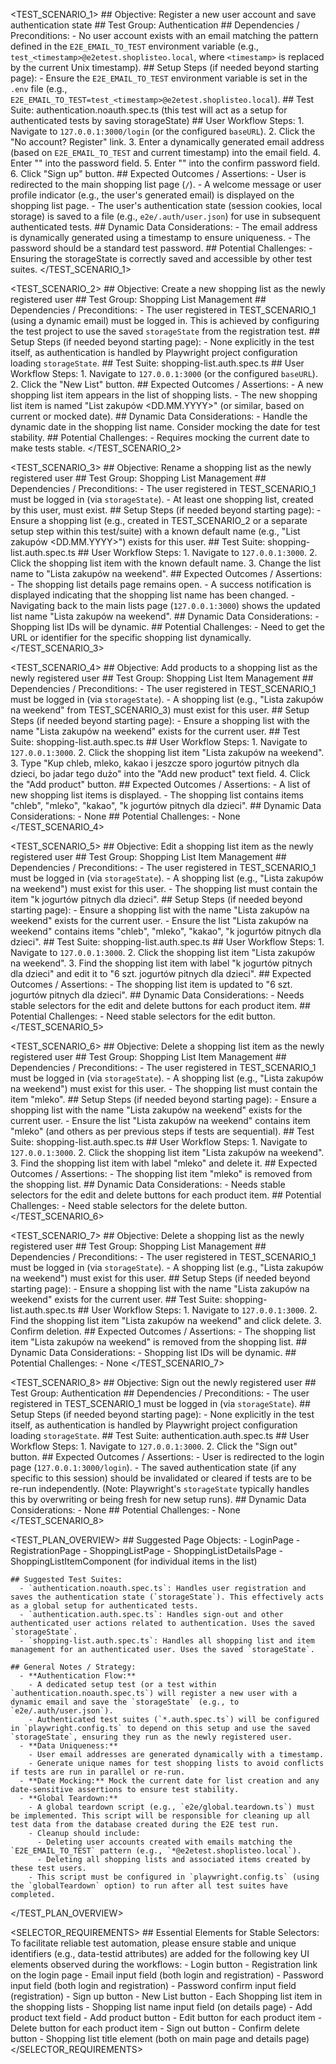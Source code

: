   <TEST_SCENARIO_1>
    ## Objective: Register a new user account and save authentication state
    ## Test Group: Authentication
    ## Dependencies / Preconditions:
      - No user account exists with an email matching the pattern defined in the `E2E_EMAIL_TO_TEST` environment variable (e.g., `test_<timestamp>@e2etest.shoplisteo.local`, where `<timestamp>` is replaced by the current Unix timestamp).
    ## Setup Steps (if needed beyond starting page):
      - Ensure the `E2E_EMAIL_TO_TEST` environment variable is set in the `.env` file (e.g., `E2E_EMAIL_TO_TEST=test_<timestamp>@e2etest.shoplisteo.local`).
    ## Test Suite: authentication.noauth.spec.ts (this test will act as a setup for authenticated tests by saving storageState)
    ## User Workflow Steps:
      1. Navigate to `127.0.0.1:3000/login` (or the configured `baseURL`).
      2. Click the "No account? Register" link.
      3. Enter a dynamically generated email address (based on `E2E_EMAIL_TO_TEST` and current timestamp) into the email field.
      4. Enter "<HIDDEN>" into the password field.
      5. Enter "<HIDDEN>" into the confirm password field.
      6. Click "Sign up" button.
    ## Expected Outcomes / Assertions:
      - User is redirected to the main shopping list page (`/`).
      - A welcome message or user profile indicator (e.g., the user's generated email) is displayed on the shopping list page.
      - The user's authentication state (session cookies, local storage) is saved to a file (e.g., `e2e/.auth/user.json`) for use in subsequent authenticated tests.
    ## Dynamic Data Considerations:
      - The email address is dynamically generated using a timestamp to ensure uniqueness.
      - The password should be a standard test password.
    ## Potential Challenges:
      - Ensuring the storageState is correctly saved and accessible by other test suites.
  </TEST_SCENARIO_1>

  <TEST_SCENARIO_2>
    ## Objective: Create a new shopping list as the newly registered user
    ## Test Group: Shopping List Management
    ## Dependencies / Preconditions:
      - The user registered in TEST_SCENARIO_1 (using a dynamic email) must be logged in. This is achieved by configuring the test project to use the saved `storageState` from the registration test.
    ## Setup Steps (if needed beyond starting page):
      - None explicitly in the test itself, as authentication is handled by Playwright project configuration loading `storageState`.
    ## Test Suite: shopping-list.auth.spec.ts
    ## User Workflow Steps:
      1. Navigate to `127.0.0.1:3000` (or the configured `baseURL`).
      2. Click the "New List" button.
    ## Expected Outcomes / Assertions:
      - A new shopping list item appears in the list of shopping lists.
      - The new shopping list item is named "List zakupów <DD.MM.YYYY>" (or similar, based on current or mocked date).
    ## Dynamic Data Considerations:
      - Handle the dynamic date in the shopping list name. Consider mocking the date for test stability.
    ## Potential Challenges:
      - Requires mocking the current date to make tests stable.
  </TEST_SCENARIO_2>

  <TEST_SCENARIO_3>
    ## Objective: Rename a shopping list as the newly registered user
    ## Test Group: Shopping List Management
    ## Dependencies / Preconditions:
      - The user registered in TEST_SCENARIO_1 must be logged in (via `storageState`).
      - At least one shopping list, created by this user, must exist.
    ## Setup Steps (if needed beyond starting page):
      - Ensure a shopping list (e.g., created in TEST_SCENARIO_2 or a separate setup step within this test/suite) with a known default name (e.g., "List zakupów <DD.MM.YYYY>") exists for this user.
    ## Test Suite: shopping-list.auth.spec.ts
    ## User Workflow Steps:
      1. Navigate to `127.0.0.1:3000`.
      2. Click the shopping list item with the known default name.
      3. Change the list name to "Lista zakupów na weekend".
    ## Expected Outcomes / Assertions:
      - The shopping list details page remains open.
      - A success notification is displayed indicating that the shopping list name has been changed.
      - Navigating back to the main lists page (`127.0.0.1:3000`) shows the updated list name "Lista zakupów na weekend".
    ## Dynamic Data Considerations:
      - Shopping list IDs will be dynamic.
    ## Potential Challenges:
      - Need to get the URL or identifier for the specific shopping list dynamically.
  </TEST_SCENARIO_3>

  <TEST_SCENARIO_4>
    ## Objective: Add products to a shopping list as the newly registered user
    ## Test Group: Shopping List Item Management
    ## Dependencies / Preconditions:
      - The user registered in TEST_SCENARIO_1 must be logged in (via `storageState`).
      - A shopping list (e.g., "Lista zakupów na weekend" from TEST_SCENARIO_3) must exist for this user.
    ## Setup Steps (if needed beyond starting page):
      - Ensure a shopping list with the name "Lista zakupów na weekend" exists for the current user.
    ## Test Suite: shopping-list.auth.spec.ts
    ## User Workflow Steps:
      1. Navigate to `127.0.0.1:3000`.
      2. Click the shopping list item "Lista zakupów na weekend".
      3. Type "Kup chleb, mleko, kakao i jeszcze sporo jogurtów pitnych dla dzieci, bo jadar tego dużo" into the "Add new product" text field.
      4. Click the "Add product" button.
    ## Expected Outcomes / Assertions:
      - A list of new shopping list items is displayed.
      - The shopping list contains items "chleb", "mleko", "kakao", "k jogurtów pitnych dla dzieci".
    ## Dynamic Data Considerations:
      - None
    ## Potential Challenges:
      - None
  </TEST_SCENARIO_4>

  <TEST_SCENARIO_5>
    ## Objective: Edit a shopping list item as the newly registered user
    ## Test Group: Shopping List Item Management
    ## Dependencies / Preconditions:
      - The user registered in TEST_SCENARIO_1 must be logged in (via `storageState`).
      - A shopping list (e.g., "Lista zakupów na weekend") must exist for this user.
      - The shopping list must contain the item "k jogurtów pitnych dla dzieci".
    ## Setup Steps (if needed beyond starting page):
      - Ensure a shopping list with the name "Lista zakupów na weekend" exists for the current user.
      - Ensure the list "Lista zakupów na weekend" contains items "chleb", "mleko", "kakao", "k jogurtów pitnych dla dzieci".
    ## Test Suite: shopping-list.auth.spec.ts
    ## User Workflow Steps:
      1. Navigate to `127.0.0.1:3000`.
      2. Click the shopping list item "Lista zakupów na weekend".
      3. Find the shopping list item with label "k jogurtów pitnych dla dzieci" and edit it to "6 szt. jogurtów pitnych dla dzieci".
    ## Expected Outcomes / Assertions:
      - The shopping list item is updated to "6 szt. jogurtów pitnych dla dzieci".
    ## Dynamic Data Considerations:
      - Needs stable selectors for the edit and delete buttons for each product item.
    ## Potential Challenges:
      - Need stable selectors for the edit button.
  </TEST_SCENARIO_5>

  <TEST_SCENARIO_6>
    ## Objective: Delete a shopping list item as the newly registered user
    ## Test Group: Shopping List Item Management
    ## Dependencies / Preconditions:
      - The user registered in TEST_SCENARIO_1 must be logged in (via `storageState`).
      - A shopping list (e.g., "Lista zakupów na weekend") must exist for this user.
      - The shopping list must contain the item "mleko".
    ## Setup Steps (if needed beyond starting page):
      - Ensure a shopping list with the name "Lista zakupów na weekend" exists for the current user.
      - Ensure the list "Lista zakupów na weekend" contains item "mleko" (and others as per previous steps if tests are sequential).
    ## Test Suite: shopping-list.auth.spec.ts
    ## User Workflow Steps:
      1. Navigate to `127.0.0.1:3000`.
      2. Click the shopping list item "Lista zakupów na weekend".
      3. Find the shopping list item with label "mleko" and delete it.
    ## Expected Outcomes / Assertions:
      - The shopping list item "mleko" is removed from the shopping list.
    ## Dynamic Data Considerations:
      - Needs stable selectors for the edit and delete buttons for each product item.
    ## Potential Challenges:
      - Need stable selectors for the delete button.
  </TEST_SCENARIO_6>

  <TEST_SCENARIO_7>
    ## Objective: Delete a shopping list as the newly registered user
    ## Test Group: Shopping List Management
    ## Dependencies / Preconditions:
      - The user registered in TEST_SCENARIO_1 must be logged in (via `storageState`).
      - A shopping list (e.g., "Lista zakupów na weekend") must exist for this user.
    ## Setup Steps (if needed beyond starting page):
      - Ensure a shopping list with the name "Lista zakupów na weekend" exists for the current user.
    ## Test Suite: shopping-list.auth.spec.ts
    ## User Workflow Steps:
      1. Navigate to `127.0.0.1:3000`.
      2. Find the shopping list item "Lista zakupów na weekend" and click delete.
      3. Confirm deletion.
    ## Expected Outcomes / Assertions:
      - The shopping list item "Lista zakupów na weekend" is removed from the shopping list.
    ## Dynamic Data Considerations:
      - Shopping list IDs will be dynamic.
    ## Potential Challenges:
      - None
  </TEST_SCENARIO_7>

  <TEST_SCENARIO_8>
    ## Objective: Sign out the newly registered user
    ## Test Group: Authentication
    ## Dependencies / Preconditions:
      - The user registered in TEST_SCENARIO_1 must be logged in (via `storageState`).
    ## Setup Steps (if needed beyond starting page):
      - None explicitly in the test itself, as authentication is handled by Playwright project configuration loading `storageState`.
    ## Test Suite: authentication.auth.spec.ts
    ## User Workflow Steps:
      1. Navigate to `127.0.0.1:3000`.
      2. Click the "Sign out" button.
    ## Expected Outcomes / Assertions:
      - User is redirected to the login page (`127.0.0.1:3000/login`).
      - The saved authentication state (if any specific to this session) should be invalidated or cleared if tests are to be re-run independently. (Note: Playwright's `storageState` typically handles this by overwriting or being fresh for new setup runs).
    ## Dynamic Data Considerations:
      - None
    ## Potential Challenges:
      - None
  </TEST_SCENARIO_8>

  <TEST_PLAN_OVERVIEW>
    ## Suggested Page Objects:
      - LoginPage
      - RegistrationPage
      - ShoppingListPage
      - ShoppingListDetailsPage
      - ShoppingListItemComponent (for individual items in the list)

    ## Suggested Test Suites:
      - `authentication.noauth.spec.ts`: Handles user registration and saves the authentication state (`storageState`). This effectively acts as a global setup for authenticated tests.
      - `authentication.auth.spec.ts`: Handles sign-out and other authenticated user actions related to authentication. Uses the saved `storageState`.
      - `shopping-list.auth.spec.ts`: Handles all shopping list and item management for an authenticated user. Uses the saved `storageState`.

    ## General Notes / Strategy:
      - **Authentication Flow:**
        - A dedicated setup test (or a test within `authentication.noauth.spec.ts`) will register a new user with a dynamic email and save the `storageState` (e.g., to `e2e/.auth/user.json`).
        - Authenticated test suites (`*.auth.spec.ts`) will be configured in `playwright.config.ts` to depend on this setup and use the saved `storageState`, ensuring they run as the newly registered user.
      - **Data Uniqueness:**
        - User email addresses are generated dynamically with a timestamp.
        - Generate unique names for test shopping lists to avoid conflicts if tests are run in parallel or re-run.
      - **Date Mocking:** Mock the current date for list creation and any date-sensitive assertions to ensure test stability.
      - **Global Teardown:**
        - A global teardown script (e.g., `e2e/global.teardown.ts`) must be implemented. This script will be responsible for cleaning up all test data from the database created during the E2E test run.
        - Cleanup should include:
          - Deleting user accounts created with emails matching the `E2E_EMAIL_TO_TEST` pattern (e.g., `*@e2etest.shoplisteo.local`).
          - Deleting all shopping lists and associated items created by these test users.
        - This script must be configured in `playwright.config.ts` (using the `globalTeardown` option) to run after all test suites have completed.

  </TEST_PLAN_OVERVIEW>

  <SELECTOR_REQUIREMENTS>
    ## Essential Elements for Stable Selectors:
    To facilitate reliable test automation, please ensure stable and unique identifiers (e.g., data-testid attributes) are added for the following key UI elements observed during the workflows:
    - Login button
    - Registration link on the login page
    - Email input field (both login and registration)
    - Password input field (both login and registration)
    - Password confirm input field (registration)
    - Sign up button
    - New List button
    - Each Shopping list item in the shopping lists
    - Shopping list name input field (on details page)
    - Add product text field
    - Add product button
    - Edit button for each product item
    - Delete button for each product item
    - Sign out button
    - Confirm delete button
    - Shopping list title element (both on main page and details page)
  </SELECTOR_REQUIREMENTS>
